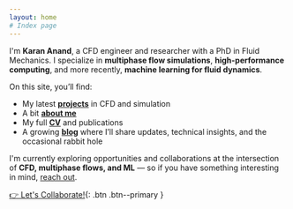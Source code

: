 ```yaml
---
layout: home
# Index page
---
```


I'm **Karan Anand**, a CFD engineer and researcher with a PhD in Fluid Mechanics.
I specialize in **multiphase flow simulations**, **high-performance computing**, and more recently, **machine learning for fluid dynamics**.

On this site, you’ll find:
- My latest **[projects](/projects)** in CFD and simulation
- A bit **[about me](/about)**
- My full **[CV](/cv)** and publications
- A growing **[blog](/posts)** where I’ll share updates, technical insights, and the occasional rabbit hole

I'm currently exploring opportunities and collaborations at the intersection of **CFD, multiphase flows, and ML** — so if you have something interesting in mind, [reach out](/contact).

[👉 Let's Collaborate!](/contact){: .btn .btn--primary }

